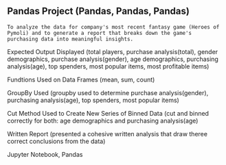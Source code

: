 ## Pandas Project (Pandas, Pandas, Pandas)

    To analyze the data for company's most recent fantasy game (Heroes of Pymoli) and to generate a report that breaks down the game's purchasing data into meaningful insights.

Expected Output Displayed (total players, purchase analysis(total), gender demographics, purchase analysis(gender), age demographics, purchasing analysis(age), top spenders, most popular items, most profitable items)

Fundtions Used on Data Frames (mean, sum, count)

GroupBy Used (groupby used to determine purchase analysis(gender), purchasing analysis(age), top spenders, most popular items)

Cut Method Used to Create New Series of Binned Data (cut and binned correctly for both: age demographics and purchasing analysis(age)

Written Report (presented a cohesive written analysis that draw theree correct conclusions from the data)


Jupyter Notebook, Pandas 

